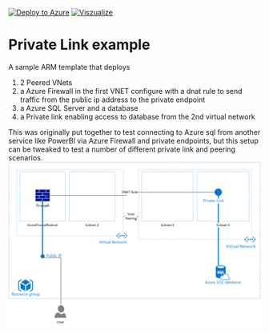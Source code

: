 [![Deploy to Azure](http://azuredeploy.net/deploybutton.png)](https://portal.azure.com/#create/Microsoft.Template/uri/https%3A%2F%2Fraw.githubusercontent.com%2Ftimleyden%2Fprivatelinkdemo%2Fmaster%2Fdeploy.json)
[![Viszualize](http://armviz.io/visualizebutton.png)](http://armviz.io/#/?load=https%3A%2F%2Fraw.githubusercontent.com%2Ftimleyden%2Fprivatelinkdemo%2fmaster%2Fdeploy.json) 
# Private Link example
A sample ARM template that deploys
1. 2 Peered VNets
2. a Azure Firewall in the first VNET configure with a dnat rule to send traffic from the public ip address to the private endpoint
3. a Azure SQL Server and a database
4. a Private link enabling access to database from the 2nd virtual network

This was originally put together to test connecting to Azure sql from another service like PowerBI via Azure Firewall and private endpoints, but this setup can be tweaked to test a number of different private link and peering scenarios.
![highlevel design image](./privatelinklab.png)